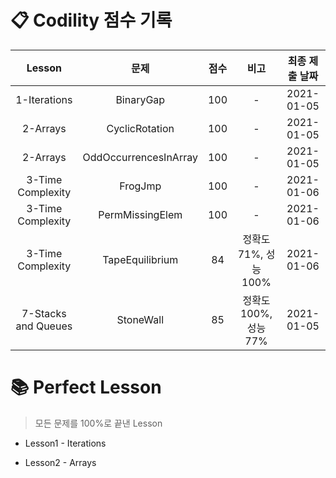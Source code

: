 # 📋 Codility 점수 기록

|       Lesson        |         문제          | 점수 |         비고          | 최종 제출 날짜 |
| :-----------------: | :-------------------: | :--: | :-------------------: | :------------: |
|    1-Iterations     |       BinaryGap       | 100  |           -           |   2021-01-05   |
|      2-Arrays       |    CyclicRotation     | 100  |           -           |   2021-01-05   |
|      2-Arrays       | OddOccurrencesInArray | 100  |           -           |   2021-01-05   |
|  3-Time Complexity  |        FrogJmp        | 100  |           -           |   2021-01-06   |
|  3-Time Complexity  |    PermMissingElem    | 100  |           -           |   2021-01-06   |
|  3-Time Complexity  |    TapeEquilibrium    |  84  | 정확도 71%, 성능 100% |   2021-01-06   |
| 7-Stacks and Queues |       StoneWall       |  85  | 정확도 100%, 성능 77% |   2021-01-05   |

# 📚 Perfect Lesson

> 모든 문제를 100%로 끝낸 Lesson

* Lesson1 - Iterations

* Lesson2 - Arrays